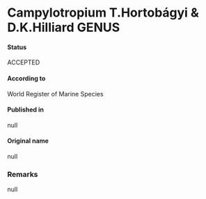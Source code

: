 # Campylotropium T.Hortobágyi & D.K.Hilliard GENUS

#### Status
ACCEPTED

#### According to
World Register of Marine Species

#### Published in
null

#### Original name
null

### Remarks
null